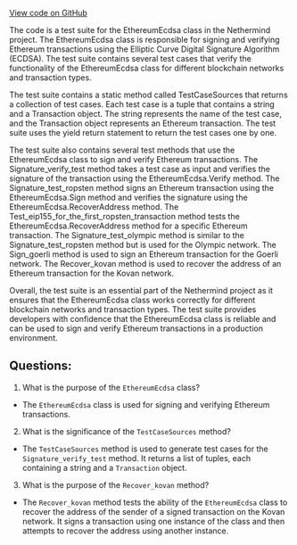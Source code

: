 [View code on GitHub](https://github.com/NethermindEth/nethermind/src/Nethermind/Nethermind.Core.Test/Crypto/EthereumEcdsaTests.cs)

The code is a test suite for the EthereumEcdsa class in the Nethermind project. The EthereumEcdsa class is responsible for signing and verifying Ethereum transactions using the Elliptic Curve Digital Signature Algorithm (ECDSA). The test suite contains several test cases that verify the functionality of the EthereumEcdsa class for different blockchain networks and transaction types.

The test suite contains a static method called TestCaseSources that returns a collection of test cases. Each test case is a tuple that contains a string and a Transaction object. The string represents the name of the test case, and the Transaction object represents an Ethereum transaction. The test suite uses the yield return statement to return the test cases one by one.

The test suite also contains several test methods that use the EthereumEcdsa class to sign and verify Ethereum transactions. The Signature_verify_test method takes a test case as input and verifies the signature of the transaction using the EthereumEcdsa.Verify method. The Signature_test_ropsten method signs an Ethereum transaction using the EthereumEcdsa.Sign method and verifies the signature using the EthereumEcdsa.RecoverAddress method. The Test_eip155_for_the_first_ropsten_transaction method tests the EthereumEcdsa.RecoverAddress method for a specific Ethereum transaction. The Signature_test_olympic method is similar to the Signature_test_ropsten method but is used for the Olympic network. The Sign_goerli method is used to sign an Ethereum transaction for the Goerli network. The Recover_kovan method is used to recover the address of an Ethereum transaction for the Kovan network.

Overall, the test suite is an essential part of the Nethermind project as it ensures that the EthereumEcdsa class works correctly for different blockchain networks and transaction types. The test suite provides developers with confidence that the EthereumEcdsa class is reliable and can be used to sign and verify Ethereum transactions in a production environment.
## Questions: 
 1. What is the purpose of the `EthereumEcdsa` class?
- The `EthereumEcdsa` class is used for signing and verifying Ethereum transactions.

2. What is the significance of the `TestCaseSources` method?
- The `TestCaseSources` method is used to generate test cases for the `Signature_verify_test` method. It returns a list of tuples, each containing a string and a `Transaction` object.

3. What is the purpose of the `Recover_kovan` method?
- The `Recover_kovan` method tests the ability of the `EthereumEcdsa` class to recover the address of the sender of a signed transaction on the Kovan network. It signs a transaction using one instance of the class and then attempts to recover the address using another instance.